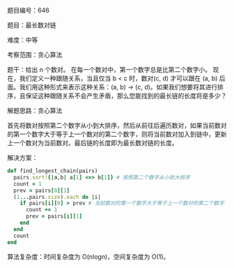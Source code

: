 题目编号：646

题目：最长数对链

难度：中等

考察范围：贪心算法

题干：给出 n 个数对。 在每一个数对中，第一个数字总是比第二个数字小。 现在，我们定义一种跟随关系，当且仅当 b < c 时，数对(c, d) 才可以跟在 (a, b) 后面。我们用这种形式来表示这种关系：(a, b) -> (c, d)。如果我们想要将其进行排序，且保证这种跟随关系不会产生矛盾，那么您能找到的最长链的长度将是多少？

解题思路：贪心算法

首先将数对按照第二个数字从小到大排序，然后从前往后遍历数对，如果当前数对的第一个数字大于等于上一个数对的第二个数字，则将当前数对加入到链中，更新上一个数对为当前数对。最后链的长度即为最长数对链的长度。

解决方案：

```ruby
def find_longest_chain(pairs)
  pairs.sort!{|a,b| a[1] <=> b[1]} # 按照第二个数字从小到大排序
  count = 1
  prev = pairs[0][1]
  (1...pairs.size).each do |i|
    if pairs[i][0] > prev # 当前数对的第一个数字大于等于上一个数对的第二个数字
      count += 1
      prev = pairs[i][1]
    end
  end
  count
end
```

算法复杂度：时间复杂度为 O(nlogn)，空间复杂度为 O(1)。